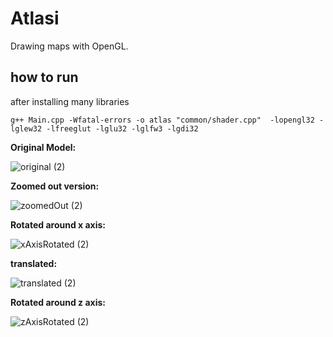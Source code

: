 # Atlasi
Drawing maps with OpenGL.

## how to run
after installing many libraries

```
g++ Main.cpp -Wfatal-errors -o atlas "common/shader.cpp"  -lopengl32 -lglew32 -lfreeglut -lglu32 -lglfw3 -lgdi32
```
**Original Model:**

![original (2)](https://user-images.githubusercontent.com/37975269/90670674-c783c800-e268-11ea-92df-6d699a677da9.png)



**Zoomed out version:**

![zoomedOut (2)](https://user-images.githubusercontent.com/37975269/90671853-84c2ef80-e26a-11ea-9029-65009bf9392a.png)



**Rotated around x axis:**

![xAxisRotated (2)](https://user-images.githubusercontent.com/37975269/90671686-4a595280-e26a-11ea-99c9-1a64643f1e3c.png)



**translated:**

![translated (2)](https://user-images.githubusercontent.com/37975269/90677837-2e0de380-e273-11ea-9394-425d5188d709.png)



**Rotated around z axis:**

![zAxisRotated (2)](https://user-images.githubusercontent.com/37975269/90671508-0fefb580-e26a-11ea-95d3-00cc603b2886.png)


